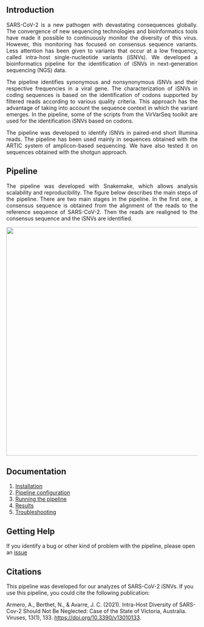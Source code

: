 
## Introduction

<p align="justify">
SARS-CoV-2 is a new pathogen with devastating consequences globally. The convergence of new sequencing technologies and bioinformatics tools have made it possible to continuously monitor the diversity of this virus. However, this monitoring has focused on consensus sequence variants. Less attention has been given to variants that occur at a low frequency, called intra-host single-nucleotide variants (iSNVs). We developed a bioinformatics pipeline for the identification of iSNVs in next-generation sequencing (NGS) data.
</p>
 
<p align="justify">
The pipeline identifies synonymous and nonsynonymous iSNVs and their respective frequencies in a viral gene. The characterization of iSNVs in coding sequences is based on the identification of codons supported by filtered reads according to various quality criteria. This approach has the advantage of taking into account the sequence context in which the variant emerges. In the pipeline, some of the scripts from the VirVarSeq toolkit  are used for the identification iSNVs based on codons.
</p>

<p align="justify">
The pipeline was developed to identify iSNVs in paired-end short Illumina reads. The pipeline has been used mainly in sequences obtained with the ARTIC system of amplicon-based sequencing. We have also tested it on sequences obtained with the shotgun approach.
</p>
 
## Pipeline
 
<p align="justify">
The pipeline was developed with Snakemake, which allows analysis scalability and reproducibility. The figure below describes the main steps of the pipeline. There are two main stages in the pipeline. In the first one, a consensus sequence is obtained from the alignment of the reads to the reference sequence of SARS-CoV-2. Then the reads are realigned to the consensus sequence and the iSNVs are identified. 
</p>

<img src="https://user-images.githubusercontent.com/26271184/169827528-067ed7d4-36e1-4a55-bd54-559a1553fc47.png" width="600" height="600">

## Documentation 

1. [Installation](docs/Installation.md)
2. [Pipeline configuration](docs/Configuration.md)
3. [Running the pipeline](docs/RunningPipeline.md)
4. [Results](docs/Results.md)
5. [Troubleshooting](docs/Troubleshooting.md)

## Getting Help

If you identify a bug or other kind of problem with the pipeline, please open an [issue](../../../../alexarmerov/SARS-CoV-2/issues)
 
## Citations

This pipeline was developed for our analyzes of SARS-CoV-2 iSNVs. If you use this pipeline, you could cite the following publication:

Armero, A., Berthet, N., & Avarre, J. C. (2021). Intra-Host Diversity of SARS-Cov-2 Should Not Be Neglected: Case of the State of Victoria, Australia. Viruses, 13(1), 133. https://doi.org/10.3390/v13010133.
